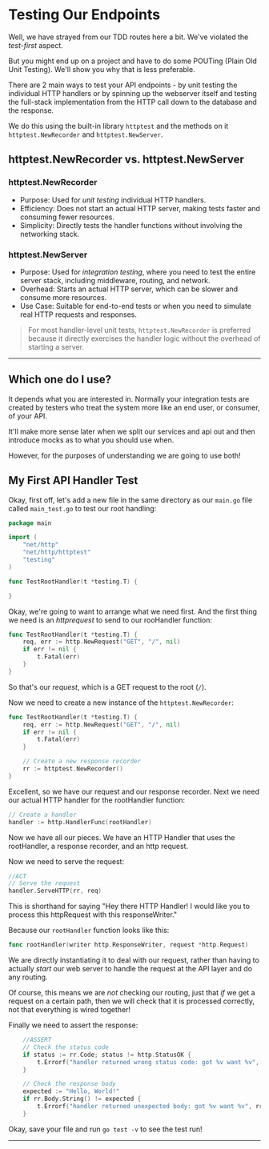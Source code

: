 # Testing Our Endpoints

Well, we have strayed from our TDD routes here a bit. We've violated the *test-first* aspect.

But you might end up on a project and have to do some POUTing (Plain Old Unit Testing). We'll show you why that is less preferable.

There are 2 main ways to test your API endpoints - by unit testing the individual HTTP handlers or by spinning up the webserver itself and testing the full-stack implementation from the HTTP call down to the database and the response.

We do this using the built-in library `httptest` and the methods on it `httptest.NewRecorder` and `httptest.NewServer`.

## httptest.NewRecorder vs. httptest.NewServer

### httptest.NewRecorder

- Purpose: Used for *unit testing* individual HTTP handlers.
- Efficiency: Does not start an actual HTTP server, making tests faster and consuming fewer resources.
- Simplicity: Directly tests the handler functions without involving the networking stack.

### httptest.NewServer
- Purpose: Used for *integration testing*, where you need to test the entire server stack, including middleware, routing, and network.
- Overhead: Starts an actual HTTP server, which can be slower and consume more resources.
- Use Case: Suitable for end-to-end tests or when you need to simulate real HTTP requests and responses.

>For most handler-level unit tests, `httptest.NewRecorder` is preferred because it directly exercises the handler logic without the overhead of starting a server.

---

## Which one do I use?

It depends what you are interested in. Normally your integration tests are created by testers who treat the system more like an end user, or consumer, of your API.

It'll make more sense later when we split our services and api out and then introduce mocks as to what you should use when.

However, for the purposes of understanding we are going to use both!

## My First API Handler Test

Okay, first off, let's add a new file in the same directory as our `main.go` file called `main_test.go` to test our root handling:

```go
package main

import (
	"net/http"
	"net/http/httptest"
	"testing"
)

func TestRootHandler(t *testing.T) {

}
```

Okay, we're going to want to arrange what we need first. And the first thing we need is an *httprequest* to send to our rooHandler function:

```go
func TestRootHandler(t *testing.T) {
    req, err := http.NewRequest("GET", "/", nil)
    if err != nil {
        t.Fatal(err)
    }
}
```

So that's our *request*, which is a GET request to the root (`/`).

Now we need to create a new instance of the `httptest.NewRecorder`:

```go
func TestRootHandler(t *testing.T) {
    req, err := http.NewRequest("GET", "/", nil)
    if err != nil {
        t.Fatal(err)
    }

    // Create a new response recorder
    rr := httptest.NewRecorder()
}
```

Excellent, so we have our request and our response recorder. Next we need our actual HTTP handler for the rootHandler function:

```go
// Create a handler
handler := http.HandlerFunc(rootHandler)
```

Now we have all our pieces. We have an HTTP Handler that uses the rootHandler, a response recorder, and an http request.

Now we need to serve the request:

```go
//ACT
// Serve the request
handler.ServeHTTP(rr, req)
```

This is shorthand for saying "Hey there HTTP Handler! I would like you to process this httpRequest with this responseWriter."

Because our `rootHandler` function looks like this:

```go
func rootHandler(writer http.ResponseWriter, request *http.Request) 
```

We are directly instantiating it to deal with our request, rather than having to actually *start* our web server to handle the request at the API layer and do any routing.

Of course, this means we are *not* checking our routing, just that *if* we get a request on a certain path, then we will check that it is processed correctly, not that everything is wired together!

Finally we need to assert the response:

```go
    //ASSERT
    // Check the status code
    if status := rr.Code; status != http.StatusOK {
        t.Errorf("handler returned wrong status code: got %v want %v", status, http.StatusOK)
    }

    // Check the response body
    expected := "Hello, World!"
    if rr.Body.String() != expected {
        t.Errorf("handler returned unexpected body: got %v want %v", rr.Body.String(), expected)
    }
```

Okay, save your file and run `go test -v` to see the test run!

----